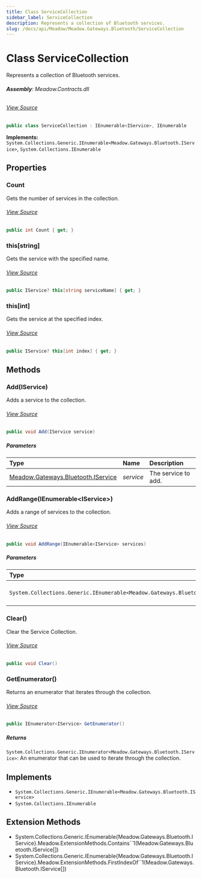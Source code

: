 ```yaml
---
title: Class ServiceCollection
sidebar_label: ServiceCollection
description: Represents a collection of Bluetooth services.
slug: /docs/api/Meadow/Meadow.Gateways.Bluetooth/ServiceCollection
---
```

# Class ServiceCollection
Represents a collection of Bluetooth services.

###### **Assembly**: Meadow.Contracts.dll
###### [View Source](https://github.com/WildernessLabs/Meadow.Contracts.git/blob/develop/Source/Meadow.Contracts/Gateways/Bluetooth/ServiceCollection.cs#L11)
```csharp title="Declaration"
public class ServiceCollection : IEnumerable<IService>, IEnumerable
```
**Implements:**  
`System.Collections.Generic.IEnumerable<Meadow.Gateways.Bluetooth.IService>`, `System.Collections.IEnumerable`

## Properties
### Count
Gets the number of services in the collection.
###### [View Source](https://github.com/WildernessLabs/Meadow.Contracts.git/blob/develop/Source/Meadow.Contracts/Gateways/Bluetooth/ServiceCollection.cs#L25)
```csharp title="Declaration"
public int Count { get; }
```
### this[string]
Gets the service with the specified name.
###### [View Source](https://github.com/WildernessLabs/Meadow.Contracts.git/blob/develop/Source/Meadow.Contracts/Gateways/Bluetooth/ServiceCollection.cs#L82)
```csharp title="Declaration"
public IService? this[string serviceName] { get; }
```
### this[int]
Gets the service at the specified index.
###### [View Source](https://github.com/WildernessLabs/Meadow.Contracts.git/blob/develop/Source/Meadow.Contracts/Gateways/Bluetooth/ServiceCollection.cs#L92)
```csharp title="Declaration"
public IService? this[int index] { get; }
```
## Methods
### Add(IService)
Adds a service to the collection.
###### [View Source](https://github.com/WildernessLabs/Meadow.Contracts.git/blob/develop/Source/Meadow.Contracts/Gateways/Bluetooth/ServiceCollection.cs#L34)
```csharp title="Declaration"
public void Add(IService service)
```

##### Parameters

| Type | Name | Description |
|:--- |:--- |:--- |
| [Meadow.Gateways.Bluetooth.IService](../Meadow.Gateways.Bluetooth/IService) | *service* | The service to add. |

### AddRange(IEnumerable&lt;IService&gt;)
Adds a range of services to the collection.
###### [View Source](https://github.com/WildernessLabs/Meadow.Contracts.git/blob/develop/Source/Meadow.Contracts/Gateways/Bluetooth/ServiceCollection.cs#L43)
```csharp title="Declaration"
public void AddRange(IEnumerable<IService> services)
```

##### Parameters

| Type | Name | Description |
|:--- |:--- |:--- |
| `System.Collections.Generic.IEnumerable<Meadow.Gateways.Bluetooth.IService>` | *services* | The services to add. |

### Clear()
Clear the Service Collection.
###### [View Source](https://github.com/WildernessLabs/Meadow.Contracts.git/blob/develop/Source/Meadow.Contracts/Gateways/Bluetooth/ServiceCollection.cs#L54)
```csharp title="Declaration"
public void Clear()
```
### GetEnumerator()
Returns an enumerator that iterates through the collection.
###### [View Source](https://github.com/WildernessLabs/Meadow.Contracts.git/blob/develop/Source/Meadow.Contracts/Gateways/Bluetooth/ServiceCollection.cs#L63)
```csharp title="Declaration"
public IEnumerator<IService> GetEnumerator()
```

##### Returns

`System.Collections.Generic.IEnumerator<Meadow.Gateways.Bluetooth.IService>`: An enumerator that can be used to iterate through the collection.
## Implements

* `System.Collections.Generic.IEnumerable<Meadow.Gateways.Bluetooth.IService>`
* `System.Collections.IEnumerable`
## Extension Methods
* System.Collections.Generic.IEnumerable&#123;Meadow.Gateways.Bluetooth.IService&#125;.Meadow.ExtensionMethods.Contains``1(Meadow.Gateways.Bluetooth.IService[])
* System.Collections.Generic.IEnumerable&#123;Meadow.Gateways.Bluetooth.IService&#125;.Meadow.ExtensionMethods.FirstIndexOf``1(Meadow.Gateways.Bluetooth.IService[])

